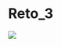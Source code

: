 # Reto_3
[![](https://mermaid.ink/img/pako:eNp1UsFOwzAM_RUrJxBMwI6DgdjGYLB1h3GY1O4QmowaUWdKWxhq92NckODHcNoU7UKkSPHze_aTnVLERmnRE-tX8x4n0ubwOIoI-FwfTAhjNIc-7HQuB2Hw85lqa2C5atABo8PkD6b-mU8ME5dR4RSzXMKbjFHCRloJVDhmBhuLqclatnLVn8rvL4ILWF7tGhgGT4xXganGSL5hjSywGm5D2z9t9VtGR76Z0tCFRLondVo_IybchNjv-viGYxiXVmeoCjZ-gqAziNla23zsGmVYwW1Y5xS-YWas199ydvLCFo7OVvy839OQqeCONYH5R8Y2WHUOdy5o8ImrUdZ9Uk3GAns_6Xon962T8V7sujzwwGy_2zp-aHnTMHCV6hGv6j3sEZxwxgQyntDkZpwLQnLOGmDqAL7zki6WvsPcD_9vHXO_n-HWDwAp5MslIhLHgledSlT8v0qXj0Se6FRHosdPpdeyeI1ERDtmyiI3iw-KRS-3hT4WxUbJXI9QPluZtqBWmBs7a35sbGiNz2L3CzNJ2Lo?type=png)](https://mermaid.live/edit#pako:eNp1UsFOwzAM_RUrJxBMwI6DgdjGYLB1h3GY1O4QmowaUWdKWxhq92NckODHcNoU7UKkSPHze_aTnVLERmnRE-tX8x4n0ubwOIoI-FwfTAhjNIc-7HQuB2Hw85lqa2C5atABo8PkD6b-mU8ME5dR4RSzXMKbjFHCRloJVDhmBhuLqclatnLVn8rvL4ILWF7tGhgGT4xXganGSL5hjSywGm5D2z9t9VtGR76Z0tCFRLondVo_IybchNjv-viGYxiXVmeoCjZ-gqAziNla23zsGmVYwW1Y5xS-YWas199ydvLCFo7OVvy839OQqeCONYH5R8Y2WHUOdy5o8ImrUdZ9Uk3GAns_6Xon962T8V7sujzwwGy_2zp-aHnTMHCV6hGv6j3sEZxwxgQyntDkZpwLQnLOGmDqAL7zki6WvsPcD_9vHXO_n-HWDwAp5MslIhLHgledSlT8v0qXj0Se6FRHosdPpdeyeI1ERDtmyiI3iw-KRS-3hT4WxUbJXI9QPluZtqBWmBs7a35sbGiNz2L3CzNJ2Lo)
